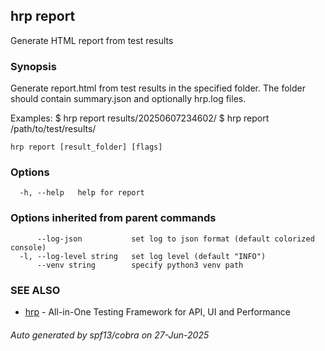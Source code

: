 ## hrp report

Generate HTML report from test results

### Synopsis

Generate report.html from test results in the specified folder.
The folder should contain summary.json and optionally hrp.log files.

Examples:
  $ hrp report results/20250607234602/
  $ hrp report /path/to/test/results/

```
hrp report [result_folder] [flags]
```

### Options

```
  -h, --help   help for report
```

### Options inherited from parent commands

```
      --log-json           set log to json format (default colorized console)
  -l, --log-level string   set log level (default "INFO")
      --venv string        specify python3 venv path
```

### SEE ALSO

* [hrp](hrp.md)	 - All-in-One Testing Framework for API, UI and Performance

###### Auto generated by spf13/cobra on 27-Jun-2025
